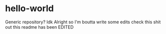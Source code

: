 # hello-world
Generic repository? Idk
Alright so I'm boutta write some edits check this shit out this readme has been 
EDITED
